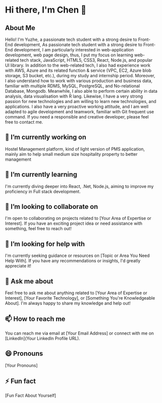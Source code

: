 # Hi there, I'm Chen 👋

## About Me

Hello! I'm Yuzhe, a passionate tech student with a strong desire to Front-End development, As passionate tech student with a strong desire to Front-End development, I am particularly interested in web-application development, web page design, thus, I put my focus on learning web-related tech stack, JavaScript, HTML5, CSS3, React, Node.js, and popular UI library.
In addition to the web-related tech, I also had experience work with AWS, Azure and its related function & service (VPC, EC2, Azure blob storage, S3 bucket, etc.), during my study and internship period.
Moreover, I also understand how to work with various production and business data, familiar with multiple RDMS, MySQL, PostgreSQL, and No-relational Database, Mongodb. Meanwhile, I also able to perform certain ability in data analysis, data visualisation with R lang.
Likewise, I have a very strong passion for new technologies and am willing to learn new technologies, and applications. I also have a very proactive working attitude, and I am well adapted to agile development and teamwork, familiar with Git frequent use command.
If you need a responsible and creative developer, please feel free to contact me.

## 🔭 I’m currently working on

Hostel Management platform, kind of light version of PMS application, mainly aim to help small medium size hospitality property to better management

## 🌱 I’m currently learning

I'm currently diving deeper into React, .Net, Node.js, aiming to improve my proficiency in Full stack development.

## 👯 I’m looking to collaborate on

I'm open to collaborating on projects related to [Your Area of Expertise or Interest]. If you have an exciting project idea or need assistance with something, feel free to reach out!

## 🤔 I’m looking for help with

I'm currently seeking guidance or resources on [Topic or Area You Need Help With]. If you have any recommendations or insights, I'd greatly appreciate it!

## 💬 Ask me about

Feel free to ask me about anything related to [Your Area of Expertise or Interest], [Your Favorite Technology], or [Something You're Knowledgeable About]. I'm always happy to share my knowledge and help out!

## 📫 How to reach me

You can reach me via email at [Your Email Address] or connect with me on [LinkedIn](Your LinkedIn Profile URL).

## 😄 Pronouns

[Your Pronouns]

## ⚡ Fun fact

[Fun Fact About Yourself]

